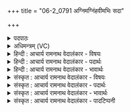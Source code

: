 +++
title = "06-2_0791 अग्निमग्निंहवीमभिः सदा"

+++
<details><summary>पदपाठः</summary>

अ꣣ग्नि꣡म꣢ग्निम्। अ꣣ग्नि꣢म्। अ꣣ग्निम्। ह꣡वी꣢꣯मभिः। स꣡दा꣢꣯। ह꣣वन्त। विश्प꣡ति꣢म्। ह꣣व्यवा꣡ह꣢म्। ह꣣व्य। वा꣡ह꣢꣯म्। पु꣣रुप्रिय꣢म्। पु꣣रु। प्रिय꣢म्। ७९१।
</details>

<details><summary>अधिमन्त्रम् (VC)</summary>

- अग्निः
- मेधातिथिः काण्वः
- गायत्री
- षड्जः
</details>

<details><summary>हिन्दी : आचार्य रामनाथ वेदालंकार - विषयः</summary>

अगले मन्त्र में विविध अग्नियों का आह्वान है।
</details>

<details><summary>हिन्दी : आचार्य रामनाथ वेदालंकार - पदार्थः</summary>

पदार्थान्वयभाषाः -  (अग्निम् अग्निम्)प्रत्येक अग्नि को—परमात्माग्नि को,आत्माग्नि को,जाठराग्नि को,यज्ञाग्नि को,शिल्पाग्नि को,आचार्याग्नि को,राजाग्नि को(हवीमभिः)हवियों के साथ,मनुष्य(सदा)हमेशा(हवन्त)पुकारें,स्वीकार करें। कैसे अग्नि को? (विश्पतिम्)जो प्रजाओं का पालक, (हव्यवाहम्)दातव्य वस्तुओं को या सद्गुण,विद्या आदि को प्राप्त करानेवाला,तथा(पुरुप्रियम्)बहुत प्रिय अथवा बहुतों का प्रिय है ॥२॥
</details>

<details><summary>हिन्दी : आचार्य रामनाथ वेदालंकार - भावार्थः</summary>

भावार्थभाषाः -  आराधना किया हुआ परमात्माग्नि उपासक के आत्मसमर्पण को स्वीकार करके उसे भद्र गुण-कर्म-स्वभाव प्रदान करता है। उद्बोधन दिया गया आत्माग्नि मन,आँख आदि ज्ञानसाधनों से ज्ञान को स्वीकार करके मनुष्य को बल देता है। जाठराग्नि भोज्य,पेय आदि हवि को स्वीकार करके उसे रस-रक्त आदि के रूप में परिणत करता है। यजमान से होमा हुआ यज्ञाग्नि हवियों को स्वीकार करके वायु के माध्यम से आरोग्यकारी सुगन्ध को इधर-उधर ले जाता है। यान-यन्त्र आदि में प्रयुक्त विद्युत्-रूप अग्नि विमानादि यानों को स्थानान्तर में पहुँचाता है और यन्त्र-कलाओं का सञ्चालन कर विविध पदार्थों के निर्माण में साधन बनता है। आचार्यरूप अग्नि समित्पाणि शिष्यों के समर्पण को स्वीकार करके उन्हें विद्या और सदाचार ग्रहण कराता है। राजारूप अग्नि प्रजाओं से राजकर स्वीकार करके प्रजाओं को सुख देता है। इसलिए सबको चाहिए कि इन अग्नियों का व्यवहार में यथायोग्य प्रयोग करें ॥२॥
</details>

<details><summary>संस्कृत : आचार्य रामनाथ वेदालंकार - विषयः</summary>

अथ विविधानग्नीनाह्वयति।
</details>

<details><summary>संस्कृत : आचार्य रामनाथ वेदालंकार - पदार्थः</summary>

पदार्थान्वयभाषाः -  (अग्निम्-अग्निम्)प्रत्येकम् अग्निम्—परमात्माग्निम्,आत्माग्निं,जाठराग्निं,यज्ञाग्निं,शिल्पाग्निम्,आचार्याग्निं,नृपाग्निम्(हवीमभिः)हविर्भिः सह।[हु दानादनयोः इत्यस्मात् ‘अन्येभ्योऽपि दृश्यते। अ० ३।२।७५’ इति मनिन् छान्दसः ईडागमश्च।]जनाः(सदा)सर्वदा(हवन्त)आह्वयन्तु,स्वीकुर्वन्तु।[ह्वेञ् धातोर्लोडर्थे लङि ‘बहुलं छन्दसि’ अ० ६।१।३४ इति सम्प्रसारणम्। ‘बहुलं छन्दस्यमाङ्योगेऽपि’। अ० ६।४।७५ इत्यडागमाभावः।]कीदृशम् अग्निम्? (विश्पतिम्)विशां प्रजानां पतिं पालकम्, (हव्यवाहम्१)हव्यं दातव्यं वस्तुजातं सद्गुणविद्यादिकं वा वहति प्रापयतीति तादृशम्,यद्वा हव्यानि आदातुं योग्यानि विमानादीनि यानानि इतस्ततो वहति प्रापयतीति तादृशम्,अपि च(पुरुप्रियम्)बहु प्रियं,बहूनां प्रियं वा ॥२॥२
</details>

<details><summary>संस्कृत : आचार्य रामनाथ वेदालंकार - भावार्थः</summary>

भावार्थभाषाः -  आराधितः परमात्माग्निरुपासकस्यात्मसमर्पणं स्वीकृत्य तस्मै भद्रान् गुणकर्मस्वभावान् प्रयच्छति। उद्बोधित आत्माग्निर्मनश्चक्षु-रादिभिर्ज्ञानसाधनैर्ज्ञानं स्वीकृत्य मनुष्याय बलं प्रयच्छति। जाठराग्निर्भोज्यपेयादिकं हविः स्वीकृत्य तद् रसरक्तादिरूपेण परिणमयति। यजमानेन हुतो यज्ञाग्निर्हवींषि स्वीकृत्य वायुमाध्यमेनारोग्यकरं सुगन्धमितस्ततो वहति। यानयन्त्रादिषु प्रयुक्तो विद्युदग्निर्विमानादीनि यानानि स्थानान्तरं प्रापयति,यन्त्रकलाश्च संचाल्य विविधपदार्थानां निर्माणे साधनतां गच्छति। आचार्याग्निः समित्पाणीनां शिष्याणां समर्पणं स्वीकृत्य तान् विद्यां सदाचारं च ग्राहयति। नृपाग्निः प्रजाभ्यो राजदेयकरं स्वीकृत्य तं सार्वजनिकनिर्माणकार्येषु व्ययित्वा प्रजाभ्यः सुखं ददाति। अत एतेऽग्नयः यथायोग्यं व्यवहारे प्रयोक्तव्याः ॥२॥
</details>

<details><summary>संस्कृत : आचार्य रामनाथ वेदालंकार - पादटिप्पनी</summary>

टिप्पणी:   २. ऋ० १।१२।२। १. हव्यवाहम् होतुं दातुम् अत्तुम् आदातुं च योग्यानि ददाति, वा यानादीनि वस्तूनीतस्ततो वहति प्रापयति तम्—इति ऋ० १।१२।२ भाष्ये द०। २. ऋग्भाष्ये दयानन्दर्षिर्मन्त्रमिमं परमेश्वरपक्षे भौतिकाग्निपक्षे च व्याचष्टे। एष च तत्र तत्कृतो भावार्थः—‘हे मनुष्या युष्माभिर्विद्युदाख्यस्य प्रसिद्धस्याग्नेश्च सकाशात् कलाकौशलादिसिद्धिं कृत्वाऽभीष्टानि सुखानि सदैव भोक्तव्यानि भोजयितव्यानि चेति ॥’
</details>